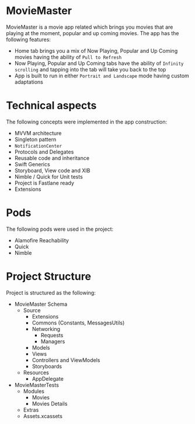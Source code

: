 # MovieMaster

MovieMaster is a movie app related which brings you movies that are playing at the moment, popular and up coming movies. The app has the following features:

* Home tab brings you a mix of Now Playing, Popular and Up Coming movies having the ability of `Pull to Refresh`
* Now Playing, Popular and Up Coming tabs have the ability of `Infinity scrolling` and tapping into the tab will take you back to the top
* App is built to run in either `Portrait and Landscape` mode having custom adaptations

# Technical aspects

The following concepts were implemented in the app construction:
* MVVM architecture
* Singleton pattern
* `NotificationCenter`
* Protocols and Delegates
* Reusable code and inheritance
* Swift Generics
* Storyboard, View code and XIB
* Nimble / Quick for Unit tests
* Project is Fastlane ready
* Extensions

# Pods

The following pods were used in the project:

* Alamofire Reachability
* Quick
* Nimble

# Project Structure

Project is structured as the following:
* MovieMaster Schema
  * Source
    * Extensions
    * Commons (Constants, MessagesUtils)
    * Networking
      * Requests
      * Managers
    * Models
    * Views
    * Controllers and ViewModels
    * Storyboards
  * Resources
    * AppDelegate
* MovieMasterTests
  * Modules
    * Movies
    * Movies Details
  * Extras
  * Assets.xcassets
